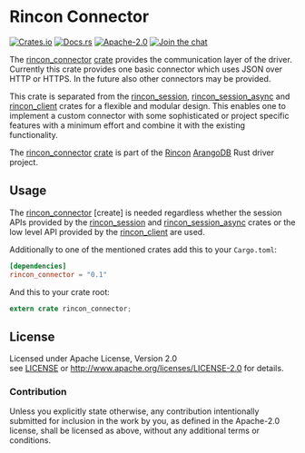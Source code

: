 
# Rincon Connector

[![Crates.io][crates_badge]][crate]
[![Docs.rs][docs_badge]][documentation]
[![Apache-2.0][license_badge]][Apache-2.0]
[![Join the chat][gitter_badge]][chat]

[crates_badge]: https://img.shields.io/crates/v/rincon_connector.svg
[docs_badge]: https://docs.rs/rincon_connector/badge.svg
[license_badge]: https://img.shields.io/badge/license-Apache%2D%2D2%2E0-blue.svg
[gitter_badge]: https://badges.gitter.im/innoave/rincon.svg

[crate]: https://crates.io/crates/rincon_connector
[documentation]: https://docs.rs/rincon_connector
[Apache-2.0]: https://www.apache.org/licenses/LICENSE-2.0
[chat]: https://gitter.im/innoave/rincon
[license]: ../LICENSE
[rincon]: https://github.com/innoave/rincon
[rincon_connector]: https://github.com/innoave/rincon/rincon_connector
[rincon_client]: https://github.com/innoave/rincon/rincon_client
[rincon_session]: https://github.com/innoave/rincon/rincon_session
[rincon_session_async]: https://github.com/innoave/rincon/rincon_session_async

The [rincon_connector] [crate] provides the communication layer of the driver. Currently this crate
provides one basic connector which uses JSON over HTTP or HTTPS. In the future also other connectors
may be provided. 

This crate is separated from the [rincon_session], [rincon_session_async] and [rincon_client] crates
for a flexible and modular design. This enables one to implement a custom connector with some
sophisticated or project specific features with a minimum effort and combine it with the existing
functionality.

The [rincon_connector] [crate] is part of the [Rincon] [ArangoDB] Rust driver project.

## Usage

The [rincon_connector] [create] is needed regardless whether the session APIs provided by the
[rincon_session] and [rincon_session_async] crates or the low level API provided by the
[rincon_client] are used.

Additionally to one of the mentioned crates add this to your `Cargo.toml`:

```toml
[dependencies]
rincon_connector = "0.1"
```

And this to your crate root:

```rust
extern crate rincon_connector;
```

## License

Licensed under Apache License, Version 2.0<br/>
see [LICENSE] or http://www.apache.org/licenses/LICENSE-2.0 for details.

### Contribution

Unless you explicitly state otherwise, any contribution intentionally submitted
for inclusion in the work by you, as defined in the Apache-2.0 license, shall be
licensed as above, without any additional terms or conditions.


[ArangoDB]: https://www.arangodb.org
[AQL]: https://docs.arangodb.com/3.2/AQL/index.html
[Rust]: https://www.rust-lang.org
